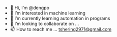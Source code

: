 - 👋 Hi, I’m @dengpo
- 👀 I’m interested in machine learning
- 🌱 I’m currently learning automation in programs
- 💞️ I’m looking to collaborate on ...
- 📫 How to reach me ... tshering2971@gmail.com

<!---
dengpo/dengpo is a ✨ special ✨ repository because its `README.md` (this file) appears on your GitHub profile.
You can click the Preview link to take a look at your changes.
--->
